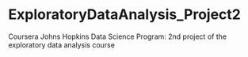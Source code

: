 ExploratoryDataAnalysis_Project2
================================

Coursera Johns Hopkins Data Science Program: 2nd project of the exploratory data analysis course
